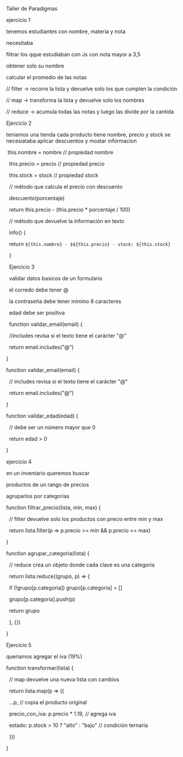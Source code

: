 Taller de Paradigmas

ejercicio 1

tenemos estudiantes con nombre, materia y nota 

necesitaba

filtrar los qque estudiaban con Js con nota mayor a 3,5 

obtener solo su nombre 

calcular el promedio de las notas 



// filter -> recorre la lista y devuelve solo los que cumplen la condición

// map -> transforma la lista y devuelve solo los nombres

// reduce -> acumula todas las notas y luego las divide por la cantida











Ejercicio 2

teniamos una tienda cada producto tiene nombre, precio y stock se necesiataba aplicar descuentos y mostar informacion

&nbsp;this.nombre = nombre     // propiedad nombre

&nbsp;   this.precio = precio     // propiedad precio

&nbsp;   this.stock = stock       // propiedad stock

&nbsp;   // método que calcula el precio con descuento

&nbsp; descuento(porcentaje) 

&nbsp;   return this.precio - (this.precio \* porcentaje / 100)

&nbsp;   // método que devuelve la información en texto

&nbsp; info() {

&nbsp;   return `${this.nombre} - $${this.precio} - stock: ${this.stock}`

&nbsp; }







&nbsp; Ejercicio 3

&nbsp; validar datos basicos de un formulario 

&nbsp; el corredo debe tener @ 

&nbsp; la contraseña debe tener minimo 8 caracteres 

&nbsp; edad debe ser positiva 

&nbsp; function validar\_email(email) {

&nbsp; //includes revisa si el texto tiene el carácter "@"

&nbsp; return email.includes("@")

}

function validar\_email(email) {

&nbsp; // includes revisa si el texto tiene el carácter "@"

&nbsp; return email.includes("@")

}

function validar\_edad(edad) {

&nbsp; // debe ser un número mayor que 0

&nbsp; return edad > 0

}









ejercicio 4

en un inventario queremos buscar 

productos de un rango de precios 

agruparlos por categorias 

function filtrar\_precio(lista, min, max) {

&nbsp; // filter devuelve solo los productos con precio entre min y max

&nbsp; return lista.filter(p => p.precio >= min \&\& p.precio <= max)

}

function agrupar\_categoria(lista) {

&nbsp; // reduce crea un objeto donde cada clave es una categoría

&nbsp; return lista.reduce((grupo, p) => {

&nbsp;   if (!grupo\[p.categoria]) grupo\[p.categoria] = \[]

&nbsp;   grupo\[p.categoria].push(p)

&nbsp;   return grupo

&nbsp; }, {})

}









Ejercicio 5 

queriamos agregar el iva (19%)



function transformar(lista) {

&nbsp; // map devuelve una nueva lista con cambios

&nbsp; return lista.map(p => ({

&nbsp;   ...p, // copia el producto original

&nbsp;   precio\_con\_iva: p.precio \* 1.19, // agrega iva

&nbsp;   estado: p.stock > 10 ? "alto" : "bajo" // condición ternaria

&nbsp; }))

}





